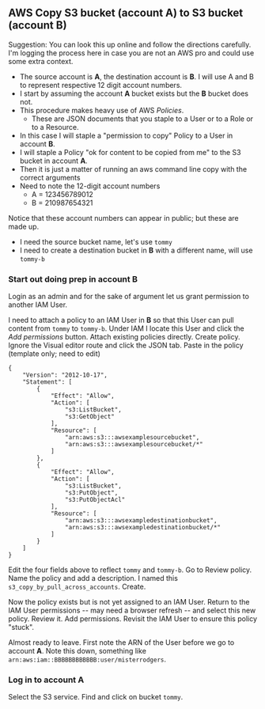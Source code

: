 ## AWS Copy S3 bucket (account A) to S3 bucket (account B)

Suggestion: You can look this up online and follow the directions carefully. 
I'm logging the process here in case you are not an AWS pro and could use some extra context. 

* The source account is **A**, the destination account is **B**. I will use A and B to represent respective 12 digit account numbers. 
* I start by assuming the account **A** bucket exists but the **B** bucket does not. 
* This procedure makes heavy use of AWS *Policies*. 
  * These are JSON documents that you staple to a User or to a Role or to a Resource. 
* In this case I will staple a "permission to copy" Policy to a User in account **B**.
* I will staple a Policy "ok for content to be copied from me" to the S3 bucket in account **A**. 
* Then it is just a matter of running an aws command line copy with the correct arguments
* Need to note the 12-digit account numbers
  * A = 123456789012
  * B = 210987654321

Notice that these account numbers can appear in public; but these are made up. 

* I need the source bucket name, let's use `tommy`
* I need to create a destination bucket in **B** with a different name, will use `tommy-b`

### Start out doing prep in account B 

Login as an admin and for the sake of argument let us grant permission to another IAM User.

I need to attach a policy to an IAM User in **B** so that this User can pull content from `tommy` to `tommy-b`.
Under IAM I locate this User and click the *Add permissions* button. 
Attach existing policies directly. 
Create policy. 
Ignore the Visual editor route and click the JSON tab.
Paste in the policy (template only; need to edit)

```
{
    "Version": "2012-10-17",
    "Statement": [
        {
            "Effect": "Allow",
            "Action": [
                "s3:ListBucket",
                "s3:GetObject"
            ],
            "Resource": [
                "arn:aws:s3:::awsexamplesourcebucket",
                "arn:aws:s3:::awsexamplesourcebucket/*"
            ]
        },
        {
            "Effect": "Allow",
            "Action": [
                "s3:ListBucket",
                "s3:PutObject",
                "s3:PutObjectAcl"
            ],
            "Resource": [
                "arn:aws:s3:::awsexampledestinationbucket",
                "arn:aws:s3:::awsexampledestinationbucket/*"
            ]
        }
    ]
}
```

Edit the four fields above to reflect `tommy` and `tommy-b`.
Go to Review policy.
Name the policy and add a description. I named this `s3_copy_by_pull_across_accounts`. 
Create.


Now the policy exists but is not yet assigned to an IAM User.
Return to the IAM User permissions -- may need a browser refresh -- and select this new policy. 
Review it.
Add permissions.
Revisit the IAM User to ensure this policy "stuck". 

Almost ready to leave. First note the ARN of the User before we go to account **A**.
Note this down, something like ```arn:aws:iam::BBBBBBBBBBBB:user/misterrodgers```.

### Log in to account A

Select the S3 service.
Find and click on bucket  `tommy`.










